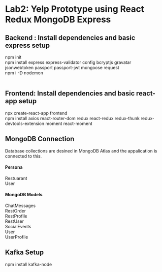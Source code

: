 # Lab2: Yelp Prototype using React Redux MongoDB Express

## Backend : Install dependencies and basic express setup
npm init </br>
npm install express express-validator config bcryptjs gravatar jsonwebtoken passport passport-jwt mongoose request </br>
npm i -D nodemon </br>
</br>

## Frontend: Install dependencies and basic react-app setup
npx create-react-app frontend </br>
npm install axios react-router-dom redux react-redux redux-thunk redux-devtools-extension moment react-moment</br>

## MongoDB Connection 
Database collections are desined in MongoDB Atlas and the appalication is connected to this.</br>

#### Persona
Restuarant </br>
User </br>

#### MongoDB Models
ChatMessages </br>
RestOrder </br>
RestProfile </br>
RestUser </br>
SocialEvents </br>
User </br>
UserProfile </br>

## Kafka Setup
npm install kafka-node




